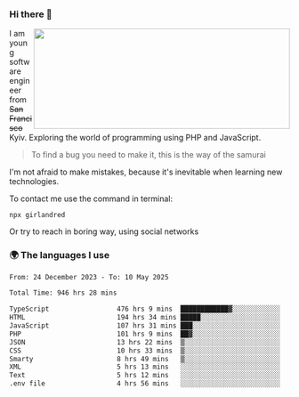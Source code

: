 ### Hi there 👋  

<img align='right' src="https://github-readme-stats.vercel.app/api?username=girlandred&count_private=true&show_icons=true&include_all_commits=true&hide_rank=true&hide_title=true&theme=buefy&card_width=300" width=460 height=180>


I am young software engineer from ~~San Francisco~~ Kyiv. Exploring the world of programming using PHP and JavaScript.


> To find a bug you need to make it, this is the way of the samurai



I'm not afraid to make mistakes, because it's inevitable when learning new technologies.

To contact me use the command in terminal:

```
npx girlandred
```

Or try to reach in boring way, using social networks


### 🌍 The languages I use

<!--START_SECTION:waka-->

```txt
From: 24 December 2023 - To: 10 May 2025

Total Time: 946 hrs 28 mins

TypeScript                 476 hrs 9 mins  ████████████▓░░░░░░░░░░░░   50.30 %
HTML                       194 hrs 34 mins █████░░░░░░░░░░░░░░░░░░░░   20.55 %
JavaScript                 107 hrs 31 mins ███░░░░░░░░░░░░░░░░░░░░░░   11.36 %
PHP                        101 hrs 9 mins  ██▓░░░░░░░░░░░░░░░░░░░░░░   10.68 %
JSON                       13 hrs 22 mins  ▒░░░░░░░░░░░░░░░░░░░░░░░░   01.41 %
CSS                        10 hrs 33 mins  ▒░░░░░░░░░░░░░░░░░░░░░░░░   01.12 %
Smarty                     8 hrs 49 mins   ▒░░░░░░░░░░░░░░░░░░░░░░░░   00.93 %
XML                        5 hrs 13 mins   ░░░░░░░░░░░░░░░░░░░░░░░░░   00.55 %
Text                       5 hrs 12 mins   ░░░░░░░░░░░░░░░░░░░░░░░░░   00.55 %
.env file                  4 hrs 56 mins   ░░░░░░░░░░░░░░░░░░░░░░░░░   00.52 %
```

<!--END_SECTION:waka-->
